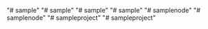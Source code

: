 "# sample" 
"# sample" 
"# sample" 
"# sample" 
"# samplenode" 
"# samplenode" 
"# sampleproject" 
"# sampleproject" 
